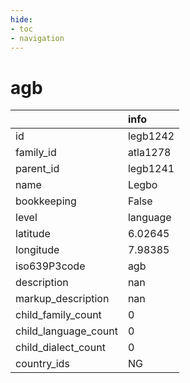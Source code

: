 ```yaml
---
hide:
- toc
- navigation
---
```

# agb
|                      | info     |
|:---------------------|:---------|
| id                   | legb1242 |
| family_id            | atla1278 |
| parent_id            | legb1241 |
| name                 | Legbo    |
| bookkeeping          | False    |
| level                | language |
| latitude             | 6.02645  |
| longitude            | 7.98385  |
| iso639P3code         | agb      |
| description          | nan      |
| markup_description   | nan      |
| child_family_count   | 0        |
| child_language_count | 0        |
| child_dialect_count  | 0        |
| country_ids          | NG       |